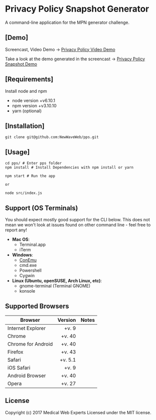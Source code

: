 # Privacy Policy Snapshot Generator
A command-line application for the MPN generator challenge.

## [Demo]
Screencast, Video Demo -> [Privacy Policy Video Demo](https://drive.google.com/open?id=0B3I3riJVpHMJeGlCNG1Pd0VGQkE)

Take a look at the demo generated in the screencast -> [Privacy Policy Snapshot Demo](http://pps.nwwtest.com)

## [Requirements]
Install node and npm

- node version +v6.10.1
- npm  version +v3.10.10
- yarn (optional)

## [Installation]

``` shell
git clone git@github.com:NewWaveWeb/pps.git
```

## [Usage]

``` shell
cd pps/ # Enter pps folder
npm install # Install Dependencies with npm install or yarn

npm start # Run the app

or

node src/index.js
```

## Support (OS Terminals)

You should expect mostly good support for the CLI below. This does not mean we won't
look at issues found on other command line - feel free to report any!

- **Mac OS**:
  - Terminal.app
  - iTerm
- **Windows**:
  - [ConEmu](https://conemu.github.io/)
  - cmd.exe
  - Powershell
  - Cygwin
- **Linux (Ubuntu, openSUSE, Arch Linux, etc)**:
  - gnome-terminal (Terminal GNOME)
  - konsole

## Supported Browsers

|Browser            |  Version  |  Notes                    
|-------------------|----------:|-------
|Internet Explorer  |     +v. 9 |
|Chrome             |    +v. 40 |
|Chrome for Android |    +v. 40 |
|Firefox            |    +v. 43 |
|Safari             |   +v. 5.1 |
|iOS Safari         |    +v. 9  |
|Android Browser    |    +v. 40 |
|Opera              |    +v. 27 |


## License

Copyright (c) 2017 Medical Web Experts
Licensed under the MIT license.
